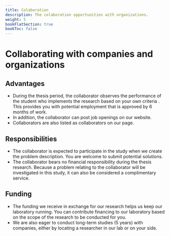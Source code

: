 ```yaml
---
title: Colaboration
description: The colaboration opportunities with organizations.
weight: 5
bookFlatSection: true
bookToc: false
---
```


# Collaborating with companies and organizations

## Advantages

- During the thesis period, the collaborator observes the performance of the student who implements the research based on your own criteria . This provides you with potential employment that is approved by 6 months of work.
- In addition, the collaborator can post job openings on our website.
- Collaborators are also listed as collaborators on our page.

## Responsibilities

- The collaborator is expected to participate in the study when we create the problem description. You are welcome to submit potential solutions.
- The collaborator bears no financial responsibility during the thesis research. Because a problem relating to the collaborator will be investigated in this study, it can also be considered a complimentary service.

## Funding

- The funding we receive in exchange for our research helps us keep our laboratory running. You can contribute financing to our laboratory based on the scope of the research to be conducted for you.
- We are also eager to conduct long-term studies (5 years) with companies, either by locating a researcher in our lab or on your side.
